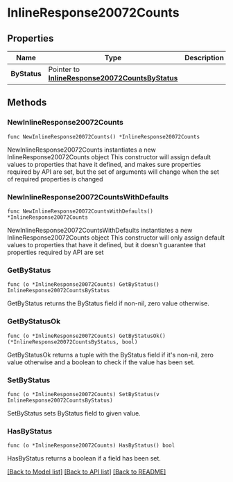 # InlineResponse20072Counts

## Properties

Name | Type | Description | Notes
------------ | ------------- | ------------- | -------------
**ByStatus** | Pointer to [**InlineResponse20072CountsByStatus**](InlineResponse20072CountsByStatus.md) |  | [optional] 

## Methods

### NewInlineResponse20072Counts

`func NewInlineResponse20072Counts() *InlineResponse20072Counts`

NewInlineResponse20072Counts instantiates a new InlineResponse20072Counts object
This constructor will assign default values to properties that have it defined,
and makes sure properties required by API are set, but the set of arguments
will change when the set of required properties is changed

### NewInlineResponse20072CountsWithDefaults

`func NewInlineResponse20072CountsWithDefaults() *InlineResponse20072Counts`

NewInlineResponse20072CountsWithDefaults instantiates a new InlineResponse20072Counts object
This constructor will only assign default values to properties that have it defined,
but it doesn't guarantee that properties required by API are set

### GetByStatus

`func (o *InlineResponse20072Counts) GetByStatus() InlineResponse20072CountsByStatus`

GetByStatus returns the ByStatus field if non-nil, zero value otherwise.

### GetByStatusOk

`func (o *InlineResponse20072Counts) GetByStatusOk() (*InlineResponse20072CountsByStatus, bool)`

GetByStatusOk returns a tuple with the ByStatus field if it's non-nil, zero value otherwise
and a boolean to check if the value has been set.

### SetByStatus

`func (o *InlineResponse20072Counts) SetByStatus(v InlineResponse20072CountsByStatus)`

SetByStatus sets ByStatus field to given value.

### HasByStatus

`func (o *InlineResponse20072Counts) HasByStatus() bool`

HasByStatus returns a boolean if a field has been set.


[[Back to Model list]](../README.md#documentation-for-models) [[Back to API list]](../README.md#documentation-for-api-endpoints) [[Back to README]](../README.md)


